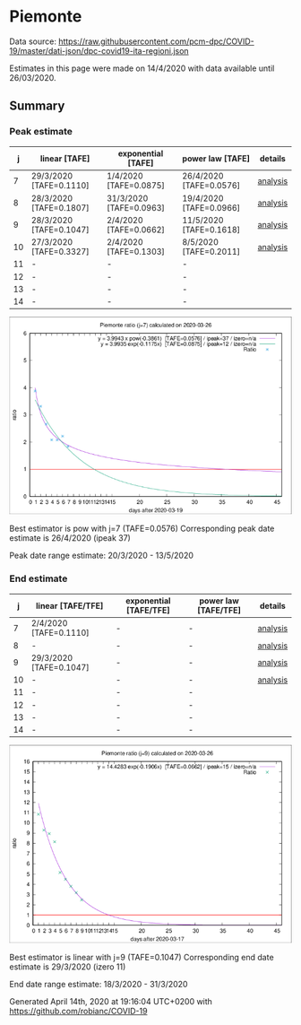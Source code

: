# Piemonte


Data source: https://raw.githubusercontent.com/pcm-dpc/COVID-19/master/dati-json/dpc-covid19-ita-regioni.json

Estimates in this page were made on 14/4/2020 with data available until 26/03/2020.


## Summary 

### Peak estimate 
|j|linear [TAFE]|exponential [TAFE]|power law [TAFE]|details|
|---|----|-----------|---------|-------|
|7|29/3/2020 [TAFE=0.1110]|1/4/2020 [TAFE=0.0875]|26/4/2020 [TAFE=0.0576]|[analysis](COVID-19_piemonte_j7_2020-03-26.md)|
|8|28/3/2020 [TAFE=0.1807]|31/3/2020 [TAFE=0.0963]|19/4/2020 [TAFE=0.0966]|[analysis](COVID-19_piemonte_j8_2020-03-26.md)|
|9|28/3/2020 [TAFE=0.1047]|2/4/2020 [TAFE=0.0662]|11/5/2020 [TAFE=0.1618]|[analysis](COVID-19_piemonte_j9_2020-03-26.md)|
|10|27/3/2020 [TAFE=0.3327]|2/4/2020 [TAFE=0.1303]|8/5/2020 [TAFE=0.2011]|[analysis](COVID-19_piemonte_j10_2020-03-26.md)|
|11|-|-|-||
|12|-|-|-||
|13|-|-|-||
|14|-|-|-||

![best peak estimate](COVID-19_piemonte_j7_2020-03-26.png)

Best estimator is pow with j=7 (TAFE=0.0576)
Corresponding peak date estimate is 26/4/2020 (ipeak 37)


Peak date range estimate: 20/3/2020 - 13/5/2020

### End estimate 
|j|linear [TAFE/TFE]|exponential [TAFE/TFE]|power law [TAFE/TFE]|details|
|---|----|-----------|---------|-------|
|7|2/4/2020 [TAFE=0.1110]|-|-|[analysis](COVID-19_piemonte_j7_2020-03-26.md)|
|8|-|-|-|[analysis](COVID-19_piemonte_j8_2020-03-26.md)|
|9|29/3/2020 [TAFE=0.1047]|-|-|[analysis](COVID-19_piemonte_j9_2020-03-26.md)|
|10|-|-|-|[analysis](COVID-19_piemonte_j10_2020-03-26.md)|
|11|-|-|-||
|12|-|-|-||
|13|-|-|-||
|14|-|-|-||

![best zero estimate](COVID-19_piemonte_j9_2020-03-26.png)

Best estimator is linear with j=9 (TAFE=0.1047)
Corresponding end date estimate is 29/3/2020 (izero 11)


End date range estimate: 18/3/2020 - 31/3/2020

Generated April 14th, 2020 at 19:16:04 UTC+0200 with https://github.com/robianc/COVID-19
